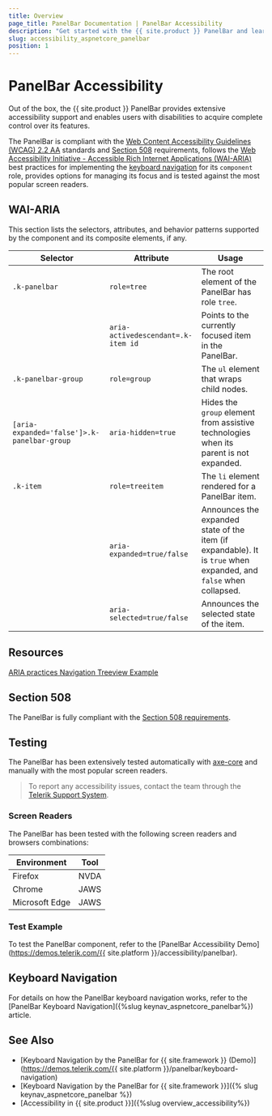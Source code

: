 ```yaml
---
title: Overview
page_title: PanelBar Documentation | PanelBar Accessibility
description: "Get started with the {{ site.product }} PanelBar and learn about its accessibility support for WAI-ARIA, Section 508, and WCAG 2.2."
slug: accessibility_aspnetcore_panelbar
position: 1
---
```


# PanelBar Accessibility

Out of the box, the {{ site.product }} PanelBar provides extensive accessibility support and enables users with disabilities to acquire complete control over its features.

The PanelBar is compliant with the [Web Content Accessibility Guidelines (WCAG) 2.2 AA](https://www.w3.org/TR/WCAG22/) standards and [Section 508](https://www.section508.gov/) requirements, follows the [Web Accessibility Initiative - Accessible Rich Internet Applications (WAI-ARIA)](https://www.w3.org/WAI/ARIA/apg/) best practices for implementing the [keyboard navigation](#keyboard-navigation) for its `component` role, provides options for managing its focus and is tested against the most popular screen readers.

## WAI-ARIA

This section lists the selectors, attributes, and behavior patterns supported by the component and its composite elements, if any.

| Selector | Attribute | Usage |
| -------- | --------- | ----- |
| `.k-panelbar` | `role=tree` | The root element of the PanelBar has role `tree`. |
|  | `aria-activedescendant=.k-item id` | Points to the currently focused item in the PanelBar. |
| `.k-panelbar-group` | `role=group` | The `ul` element that wraps child nodes. |
| `[aria-expanded='false']>.k-panelbar-group` | `aria-hidden=true` | Hides the `group` element from assistive technologies when its parent is not expanded. |
| `.k-item` | `role=treeitem` | The `li` element rendered for a PanelBar item. |
|  | `aria-expanded=true/false` | Announces the expanded state of the item (if expandable). It is `true` when expanded, and `false` when collapsed. |
|  | `aria-selected=true/false` | Announces the selected state of the item. |

## Resources

[ARIA practices Navigation Treeview Example](https://www.w3.org/WAI/ARIA/apg/example-index/treeview/treeview-navigation.html)

## Section 508

The PanelBar is fully compliant with the [Section 508 requirements](https://www.section508.gov/).

## Testing

The PanelBar has been extensively tested automatically with [axe-core](https://github.com/dequelabs/axe-core) and manually with the most popular screen readers.

> To report any accessibility issues, contact the team through the [Telerik Support System](https://www.telerik.com/account/support-center).

### Screen Readers

The PanelBar has been tested with the following screen readers and browsers combinations:

| Environment | Tool |
| ----------- | ---- |
| Firefox | NVDA |
| Chrome | JAWS |
| Microsoft Edge | JAWS |

### Test Example

To test the PanelBar component, refer to the [PanelBar Accessibility Demo](https://demos.telerik.com/{{ site.platform }}/accessibility/panelbar).

## Keyboard Navigation

For details on how the PanelBar keyboard navigation works, refer to the [PanelBar Keyboard Navigation]({%slug keynav_aspnetcore_panelbar%}) article.

## See Also

* [Keyboard Navigation by the PanelBar for {{ site.framework }} (Demo)](https://demos.telerik.com/{{ site.platform }}/panelbar/keyboard-navigation)
* [Keyboard Navigation by the PanelBar for {{ site.framework }}]({% slug keynav_aspnetcore_panelbar %})
* [Accessibility in {{ site.product }}]({%slug overview_accessibility%})